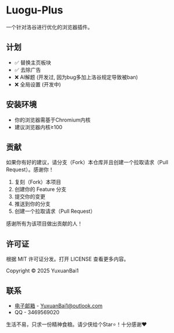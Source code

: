 # Luogu-Plus

一个针对洛谷进行优化的浏览器插件。

## 计划

- ✅ 替换主页板块
- ✅ 去除广告
- ❌ AI解题 (开发过, 因为bug多加上洛谷规定导致被ban)
- ❌ 全局设置 (开发中)

## 安装环境

- 你的浏览器需基于Chromium内核
- 建议浏览器内核≥100

## 贡献

如果你有好的建议，请分支（Fork）本仓库并且创建一个拉取请求（Pull Request）。感谢你！

1. 复刻（Fork）本项目
2. 创建你的 Feature 分支
3. 提交你的变更
4. 推送到你的分支
5. 创建一个拉取请求（Pull Request）

感谢所有为该项目做出贡献的人！

## 许可证

根据 MIT 许可证分发。打开 LICENSE 查看更多内容。

Copyright © 2025 YuxuanBai1

## 联系

* [电子邮箱](mailto:YuxuanBai1@outlook.com) - YuxuanBai1@outlook.com
* QQ - 3469569020

生活不易，只求一份精神食粮。请少侠给个Star⭐！十分感谢❤️
